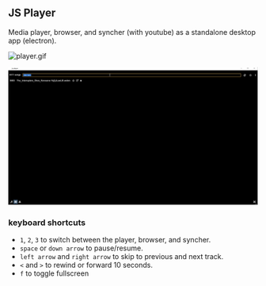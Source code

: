 ## JS Player

Media player, browser, and syncher (with youtube) as a standalone desktop app (electron).

![player.gif](./screenshots/player.gif)

![list.gif](./screenshots/list.gif)

### keyboard shortcuts

- `1`, `2`, `3` to switch between the player, browser, and syncher.
- `space` or `down arrow` to pause/resume.
- `left arrow` and `right arrow` to skip to previous and next track.
- `<` and `>` to rewind or forward 10 seconds. 
- `f` to toggle fullscreen
